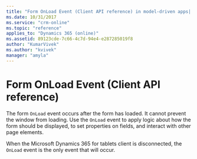 ```yaml
---
title: "Form OnLoad Event (Client API reference) in model-driven apps| MicrosoftDocs"
ms.date: 10/31/2017
ms.service: "crm-online"
ms.topic: "reference"
applies_to: "Dynamics 365 (online)"
ms.assetid: 89123cde-7c66-4c7d-94e4-e287285019f8
author: "KumarVivek"
ms.author: "kvivek"
manager: "amyla"
---
```

# Form OnLoad Event (Client API reference)



The form `OnLoad` event occurs after the form has loaded. It cannot prevent the window from loading. Use the `OnLoad` event to apply logic about how the form should be displayed, to set properties on fields, and interact with other page elements.

When the Microsoft Dynamics 365 for tablets client is disconnected, the `OnLoad` event is the only event that will occur. 



